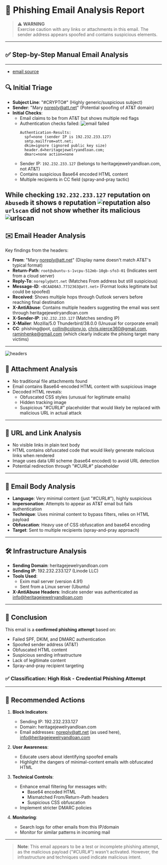 # 🚨 Phishing Email Analysis Report

> ⚠️ **WARNING**  
> Exercise caution with any links or attachments in this email. The sender address appears spoofed and contains suspicious elements.

---

## ✅ Step-by-Step Manual Email Analysis 

---
- [email source ](https://github.com/rf-peixoto/phishing_pot/blob/main/email/sample-1005.eml)
## 🔍 Initial Triage

- **Subject Line**: "#CRYPTO#" (Highly generic/suspicious subject)
- **Sender**: "Mary <noreply@att.net>" (Potential spoofing of AT&T domain)
- **Initial Checks**:
  - Email claims to be from AT&T but shows multiple red flags
  - Authentication checks failed:
  ![email failed](./images/email/failed-005.PNG)
    ```text
    Authentication-Results: 
      spf=none (sender IP is 192.232.233.127) 
      smtp.mailfrom=att.net; 
      dkim=ignore (ignored public key size) 
      header.d=heritagejewelryandloan.com;
      dmarc=none action=none
    ```
  - Sender IP: `192.232.233.127` (belongs to heritagejewelryandloan.com, not AT&T)
  - Contains suspicious Base64 encoded HTML content
  - Multiple recipients in CC field (spray-and-pray tactic)

While checking `192.232.233.127` reputation on `Abusedb` it shows `0` reputation
![reputation](./images/email/ip-005.PNG)
also `urlscan` did not show whether its malicious
![urlscan](./images/email/urlscan-005.PNG)
---

## ✉️ Email Header Analysis

Key findings from the headers:

- **From**: "Mary <noreply@att.net>" (Display name doesn't match AT&T's typical format)
- **Return-Path**: `root@ubuntu-s-1vcpu-512mb-10gb-sfo3-01` (Indicates sent from a cloud server)
- **Reply-To**: `noreply@att.net` (Matches From address but still suspicious)
- **Message-ID**: `<BCAAD0A3.7732363@att.net>` (Format looks legitimate but could be spoofed)
- **Received**: Shows multiple hops through Outlook servers before reaching final destination
- **X-AntiAbuse**: Contains multiple headers suggesting the email was sent through heritagejewelryandloan.com
- **X-Sender-IP**: `192.232.233.127` (Matches sending IP)
- **X-Mailer**: Mozilla/5.0 Thunderbird/38.0.0 (Unusual for corporate email)
- **CC**: phishing@pot, collin@colony.io, chris.pierce360@gmail.com, raminhenke@gmail.com (which clearly indicate the phising target many victims)

---
![headers](./images/email/headers-005.PNG)
## 📎 Attachment Analysis

- No traditional file attachments found
- Email contains Base64-encoded HTML content with suspicious image
- Decoded HTML reveals:
  - Obfuscated CSS styles (unusual for legitimate emails)
  - Hidden tracking image
  - Suspicious "#CURL#" placeholder that would likely be replaced with malicious URL in actual attack

---

## 🔗 URL and Link Analysis

- No visible links in plain text body
- HTML contains obfuscated code that would likely generate malicious links when rendered
- Image uses data URI scheme (base64 encoded) to avoid URL detection
- Potential redirection through "#CURL#" placeholder

---

## 📝 Email Body Analysis

- **Language**: Very minimal content (just "#CURL#"), highly suspicious
- **Impersonation**: Attempts to appear as AT&T email but fails authentication
- **Technique**: Uses minimal content to bypass filters, relies on HTML payload
- **Obfuscation**: Heavy use of CSS obfuscation and base64 encoding
- **Target**: Sent to multiple recipients (spray-and-pray approach)

---

## 🛠 Infrastructure Analysis

- **Sending Domain**: heritagejewelryandloan.com
- **Sending IP**: 192.232.233.127 (Linode LLC)
- **Tools Used**:
  - Exim mail server (version 4.91)
  - Sent from a Linux server (Ubuntu)
- **X-AntiAbuse Headers**: Indicate sender was authenticated as info@heritagejewelryandloan.com

---

## 🧾 Conclusion

This email is a **confirmed phishing attempt** based on:

- Failed SPF, DKIM, and DMARC authentication
- Spoofed sender address (AT&T)
- Obfuscated HTML content
- Suspicious sending infrastructure
- Lack of legitimate content
- Spray-and-pray recipient targeting

### ✅ Classification: **High Risk - Credential Phishing Attempt**

---

## 🔧 Recommended Actions

1. **Block Indicators**:
   - Sending IP: 192.232.233.127
   - Domain: heritagejewelryandloan.com
   - Email addresses: noreply@att.net (as used here), info@heritagejewelryandloan.com

2. **User Awareness**:
   - Educate users about identifying spoofed emails
   - Highlight the dangers of minimal-content emails with obfuscated HTML

3. **Technical Controls**:
   - Enhance email filtering for messages with:
     - Base64 encoded HTML
     - Mismatched From/Return-Path headers
     - Suspicious CSS obfuscation
   - Implement stricter DMARC policies

4. **Monitoring**:
   - Search logs for other emails from this IP/domain
   - Monitor for similar patterns in incoming mail

---

> **Note**: This email appears to be a test or incomplete phishing attempt, as the malicious payload ("#CURL#") wasn't activated. However, the infrastructure and techniques used indicate malicious intent.